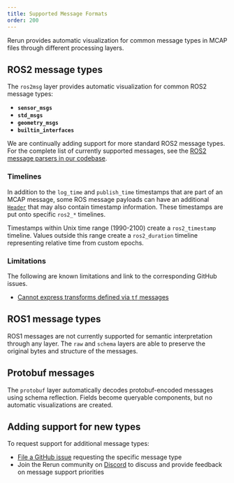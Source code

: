 ```yaml
---
title: Supported Message Formats
order: 200
---
```


Rerun provides automatic visualization for common message types in MCAP files through different processing layers.

## ROS2 message types

The `ros2msg` layer provides automatic visualization for common ROS2 message types:

- **`sensor_msgs`**
- **`std_msgs`**
- **`geometry_msgs`**
- **`builtin_interfaces`**

We are continually adding support for more standard ROS2 message types. For the complete list of currently supported messages, see the [ROS2 message parsers in our codebase](../../../../crates/utils/re_mcap/src/layers/ros2.rs).

### Timelines

In addition to the `log_time` and `publish_time` timestamps that are part of an MCAP message, some ROS message payloads can have an additional [`Header`]( https://docs.ros.org/en/noetic/api/std_msgs/html/msg/Header.html) that may also contain timestamp information. These timestamps are put onto specific `ros2_*` timelines.

Timestamps within Unix time range (1990-2100) create a `ros2_timestamp` timeline. Values outside this range create a `ros2_duration` timeline representing relative time from custom epochs.

### Limitations

The following are known limitations and link to the corresponding GitHub issues.

<!-- TODO(#11174) -->
- [Cannot express transforms defined via `tf` messages](https://github.com/rerun-io/rerun/issues/11174)

## ROS1 message types

ROS1 messages are not currently supported for semantic interpretation through any layer.
The `raw` and `schema` layers are able to preserve the original bytes and structure of the messages.

## Protobuf messages

The `protobuf` layer automatically decodes protobuf-encoded messages using schema reflection. Fields become queryable components, but no automatic visualizations are created.

## Adding support for new types

To request support for additional message types:

- [File a GitHub issue](https://github.com/rerun-io/rerun/issues) requesting the specific message type
- Join the Rerun community on [Discord](https://discord.gg/PXtCgFBSmH) to discuss and provide feedback on message support priorities

